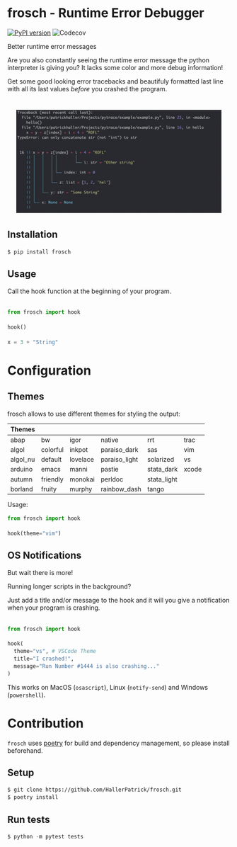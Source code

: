 # frosch - Runtime Error Debugger

[![PyPI version](https://badge.fury.io/py/frosch.svg)](https://badge.fury.io/py/frosch)
![Codecov](https://img.shields.io/codecov/c/github/HallerPatrick/frosch)

Better runtime error messages

Are you also constantly seeing the runtime error message the
python interpreter is giving you?
It lacks some color and more debug information!


Get some good looking error tracebacks and beautifuly formatted
last line with all its last values *before* you crashed the program.

<h1 align="center" style="padding-left: 20px; padding-right: 20px">
  <img src="resources/showcase.png">
</h1>


## Installation

```bash
$ pip install frosch
```

## Usage


Call the hook function at the beginning of your program.

```python

from frosch import hook

hook()

x = 3 + "String"

```


# Configuration

## Themes

frosch allows to use different themes for styling the output:

| Themes   |          |          |               |             |      |
|----------|----------|----------|---------------|-------------|------|
| abap     | bw       | igor     | native        | rrt         | trac |
| algol    | colorful | inkpot   | paraiso_dark  | sas         | vim  |
| algol_nu | default  | lovelace | paraiso_light | solarized   | vs   |
| arduino  | emacs    | manni    | pastie        | stata_dark  | xcode |
| autumn   | friendly | monokai  | perldoc       | stata_light |      |
| borland  | fruity   | murphy   | rainbow_dash  | tango       |      |

Usage:

```python
from frosch import hook

hook(theme="vim")
````

## OS Notifications

But wait there is more!

Running longer scripts in the background?

Just add a title and/or message to the hook and it will you give a notification when your program 
is crashing.


```python

from frosch import hook

hook(
  theme="vs", # VSCode Theme
  title="I crashed!",
  message="Run Number #1444 is also crashing..."
)
```

This works on MacOS (`osascript`), Linux (`notify-send`) and Windows (`powershell`). 



# Contribution

`frosch` uses [poetry](https://github.com/python-poetry/poetry) for build and dependency
management, so please install beforehand.

## Setup

```bash
$ git clone https://github.com/HallerPatrick/frosch.git
$ poetry install
```

## Run tests

```python
$ python -m pytest tests
```
